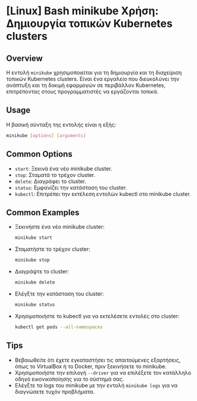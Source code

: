 # [Linux] Bash minikube Χρήση: Δημιουργία τοπικών Kubernetes clusters

## Overview
Η εντολή `minikube` χρησιμοποιείται για τη δημιουργία και τη διαχείριση τοπικών Kubernetes clusters. Είναι ένα εργαλείο που διευκολύνει την ανάπτυξη και τη δοκιμή εφαρμογών σε περιβάλλον Kubernetes, επιτρέποντας στους προγραμματιστές να εργάζονται τοπικά.

## Usage
Η βασική σύνταξη της εντολής είναι η εξής:

```bash
minikube [options] [arguments]
```

## Common Options
- `start`: Ξεκινά ένα νέο minikube cluster.
- `stop`: Σταματά το τρέχον cluster.
- `delete`: Διαγράφει το cluster.
- `status`: Εμφανίζει την κατάσταση του cluster.
- `kubectl`: Επιτρέπει την εκτέλεση εντολών kubectl στο minikube cluster.

## Common Examples
- Ξεκινήστε ένα νέο minikube cluster:
  ```bash
  minikube start
  ```

- Σταματήστε το τρέχον cluster:
  ```bash
  minikube stop
  ```

- Διαγράψτε το cluster:
  ```bash
  minikube delete
  ```

- Ελέγξτε την κατάσταση του cluster:
  ```bash
  minikube status
  ```

- Χρησιμοποιήστε το kubectl για να εκτελέσετε εντολές στο cluster:
  ```bash
  kubectl get pods --all-namespaces
  ```

## Tips
- Βεβαιωθείτε ότι έχετε εγκαταστήσει τις απαιτούμενες εξαρτήσεις, όπως το VirtualBox ή το Docker, πριν ξεκινήσετε το minikube.
- Χρησιμοποιήστε την επιλογή `--driver` για να επιλέξετε τον κατάλληλο οδηγό εικονικοποίησης για το σύστημά σας.
- Ελέγξτε τα logs του minikube με την εντολή `minikube logs` για να διαγνώσετε τυχόν προβλήματα.